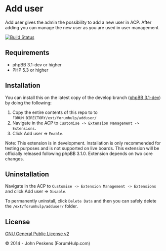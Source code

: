 Add user
===========

Add user gives the admin the possibility to add a new user in ACP. After adding you can manage the new user as you are used in user management.

[![Build Status](https://travis-ci.org/ForumHulp/adduser.svg?branch=master)](https://travis-ci.org/ForumHulp/adduser)

## Requirements
* phpBB 3.1-dev or higher
* PHP 5.3 or higher

## Installation
You can install this on the latest copy of the develop branch ([phpBB 3.1-dev](https://github.com/phpbb/phpbb3)) by doing the following:

1. Copy the entire contents of this repo to to `FORUM_DIRECTORY/ext/forumhulp/adduser/`
2. Navigate in the ACP to `Customise -> Extension Management -> Extensions`.
3. Click Add user => `Enable`.

Note: This extension is in development. Installation is only recommended for testing purposes and is not supported on live boards. This extension will be officially released following phpBB 3.1.0. Extension depends on two core changes.

## Uninstallation
Navigate in the ACP to `Customise -> Extension Management -> Extensions` and click Add user => `Disable`.

To permanently uninstall, click `Delete Data` and then you can safely delete the `/ext/forumhulp/adduser/` folder.

## License
[GNU General Public License v2](http://opensource.org/licenses/GPL-2.0)

© 2014 - John Peskens (ForumHulp.com)